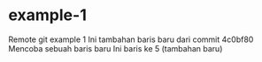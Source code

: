 # example-1
Remote git example 1
Ini tambahan baris baru dari commit 4c0bf80
Mencoba sebuah baris baru
Ini baris ke 5 (tambahan baru)